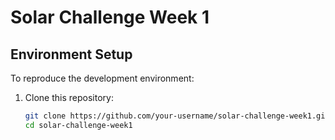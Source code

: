 # Solar Challenge Week 1

## Environment Setup

To reproduce the development environment:

1. Clone this repository:
   ```bash
   git clone https://github.com/your-username/solar-challenge-week1.git
   cd solar-challenge-week1
   ```
